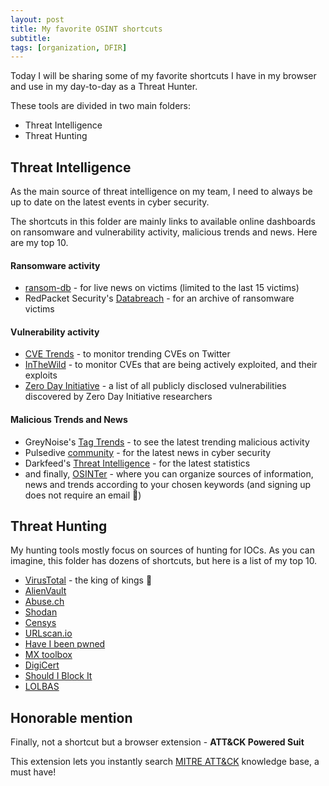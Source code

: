 ```yaml
---
layout: post
title: My favorite OSINT shortcuts
subtitle:
tags: [organization, DFIR]
---
```


Today I will be sharing some of my favorite shortcuts I have in my browser and use in my day-to-day as a Threat Hunter.

These tools are divided in two main folders:

* Threat Intelligence
* Threat Hunting



## Threat Intelligence

As the main source of threat intelligence on my team, I need to always be up to date on the latest events in cyber security.

The shortcuts in this folder are mainly links to available online dashboards on ransomware and vulnerability activity, malicious trends and news. Here are my top 10.

#### Ransomware activity

* [ransom-db](https://www.ransom-db.com/real-time-updates) - for live news on victims (limited to the last 15 victims)
* RedPacket Security's [Databreach](https://www.redpacketsecurity.com/category/databreach/) - for an archive of ransomware victims



#### Vulnerability activity

* [CVE Trends](https://cvetrends.com/) - to monitor trending CVEs on Twitter
* [InTheWild](https://inthewild.io/feed) - to monitor CVEs that are being actively exploited, and their exploits
* [Zero Day Initiative](https://www.zerodayinitiative.com/advisories/published/) - a list of all publicly disclosed vulnerabilities discovered by Zero Day Initiative researchers



#### Malicious Trends and News

* GreyNoise's [Tag Trends](https://viz.greynoise.io/trends?view=trending) - to see the latest trending malicious activity
* Pulsedive [community](https://pulsedive.com/dashboard/soc) - for the latest news in cyber security
* Darkfeed's [Threat Intelligence](https://darkfeed.io/threat-intelligence/) - for the latest statistics
* and finally, [OSINTer](https://osinter.dk/) - where you can organize sources of information, news and trends according to your chosen keywords (and signing up does not require an email 🤯)



## Threat Hunting

My hunting tools mostly focus on sources of hunting for IOCs. As you can imagine, this folder has dozens of shortcuts, but here is a list of my top 10.

* [VirusTotal](https://www.virustotal.com/gui/home/search) - the king of kings 👑
* [AlienVault](https://otx.alienvault.com/browse/global/pulses?include_inactive=0&sort=-modified&page=1&limit=10)
* [Abuse.ch](https://abuse.ch/)
* [Shodan](https://www.shodan.io/dashboard)
* [Censys](https://search.censys.io/)
* [URLscan.io](https://urlscan.io/)
* [Have I been pwned](https://haveibeenpwned.com/)
* [MX toolbox](https://mxtoolbox.com/)
* [DigiCert](https://www.digicert.com)
* [Should I Block It](https://www.shouldiblockit.com/index.aspx)
* [LOLBAS](https://lolbas-project.github.io/)



## Honorable mention

Finally, not a shortcut but a browser extension - **ATT&CK Powered Suit**

This extension lets you instantly search [MITRE ATT&CK](https://attack.mitre.org/) knowledge base, a must have!

